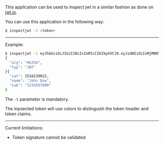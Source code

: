 This application can be used to inspect jwt in a similar fashion as done on [jwt.io](www.jwt.io).

You can use this application in the following way:

```bash
$ inspectjwt -t <token>
```

---
Example:
```bash
$ inspectjwt -t eyJhbGciOiJIUzI1NiIsInR5cCI6IkpXVCJ9.eyJzdWIiOiIxMjM0NTY3ODkwIiwibmFtZSI6IkpvaG4gRG9lIiwiaWF0IjoxNTE2MjM5MDIyfQ.SflKxwRJSMeKKF2QT4fwpMeJf36POk6yJV_adQssw5c
{
  "alg": "HS256",
  "typ": "JWT"
}{
  "iat": 1516239022,
  "name": "John Doe",
  "sub": "1234567890"
}
```

The `-t` parameter is mandatory.

The inpsected token will use colors to distinguish the token header and token claims.

---
Current limitations:
* Token signature cannot be validated